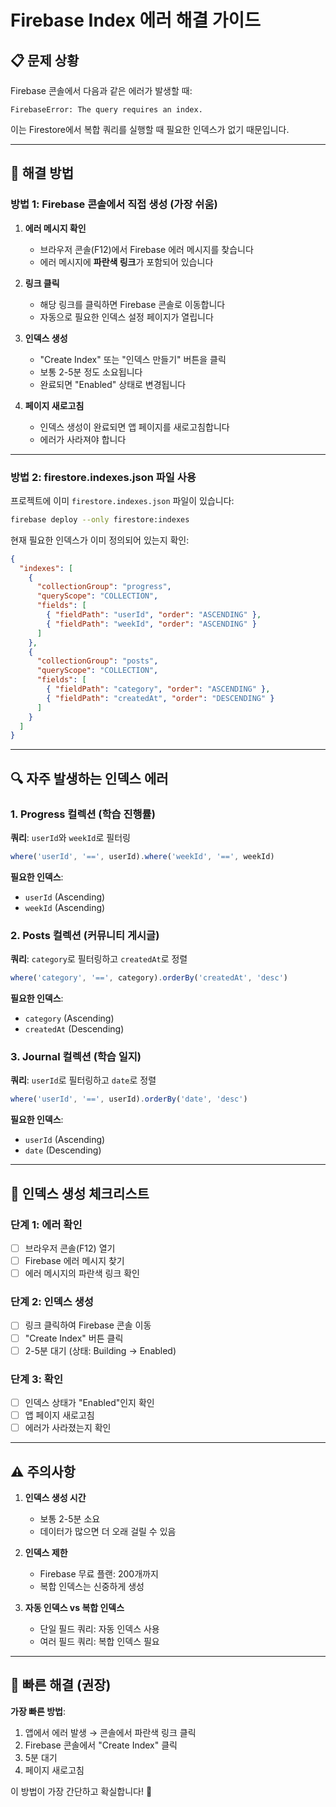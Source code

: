 # Firebase Index 에러 해결 가이드

## 📋 문제 상황

Firebase 콘솔에서 다음과 같은 에러가 발생할 때:

```
FirebaseError: The query requires an index.
```

이는 Firestore에서 복합 쿼리를 실행할 때 필요한 인덱스가 없기 때문입니다.

---

## 🔧 해결 방법

### 방법 1: Firebase 콘솔에서 직접 생성 (가장 쉬움)

1. **에러 메시지 확인**
   - 브라우저 콘솔(F12)에서 Firebase 에러 메시지를 찾습니다
   - 에러 메시지에 **파란색 링크**가 포함되어 있습니다

2. **링크 클릭**
   - 해당 링크를 클릭하면 Firebase 콘솔로 이동합니다
   - 자동으로 필요한 인덱스 설정 페이지가 열립니다

3. **인덱스 생성**
   - "Create Index" 또는 "인덱스 만들기" 버튼을 클릭
   - 보통 2-5분 정도 소요됩니다
   - 완료되면 "Enabled" 상태로 변경됩니다

4. **페이지 새로고침**
   - 인덱스 생성이 완료되면 앱 페이지를 새로고침합니다
   - 에러가 사라져야 합니다

---

### 방법 2: firestore.indexes.json 파일 사용

프로젝트에 이미 `firestore.indexes.json` 파일이 있습니다:

```bash
firebase deploy --only firestore:indexes
```

현재 필요한 인덱스가 이미 정의되어 있는지 확인:

```json
{
  "indexes": [
    {
      "collectionGroup": "progress",
      "queryScope": "COLLECTION",
      "fields": [
        { "fieldPath": "userId", "order": "ASCENDING" },
        { "fieldPath": "weekId", "order": "ASCENDING" }
      ]
    },
    {
      "collectionGroup": "posts",
      "queryScope": "COLLECTION",
      "fields": [
        { "fieldPath": "category", "order": "ASCENDING" },
        { "fieldPath": "createdAt", "order": "DESCENDING" }
      ]
    }
  ]
}
```

---

## 🔍 자주 발생하는 인덱스 에러

### 1. Progress 컬렉션 (학습 진행률)
**쿼리**: `userId`와 `weekId`로 필터링
```typescript
where('userId', '==', userId).where('weekId', '==', weekId)
```

**필요한 인덱스**:
- `userId` (Ascending)
- `weekId` (Ascending)

### 2. Posts 컬렉션 (커뮤니티 게시글)
**쿼리**: `category`로 필터링하고 `createdAt`로 정렬
```typescript
where('category', '==', category).orderBy('createdAt', 'desc')
```

**필요한 인덱스**:
- `category` (Ascending)
- `createdAt` (Descending)

### 3. Journal 컬렉션 (학습 일지)
**쿼리**: `userId`로 필터링하고 `date`로 정렬
```typescript
where('userId', '==', userId).orderBy('date', 'desc')
```

**필요한 인덱스**:
- `userId` (Ascending)
- `date` (Descending)

---

## 📝 인덱스 생성 체크리스트

### 단계 1: 에러 확인
- [ ] 브라우저 콘솔(F12) 열기
- [ ] Firebase 에러 메시지 찾기
- [ ] 에러 메시지의 파란색 링크 확인

### 단계 2: 인덱스 생성
- [ ] 링크 클릭하여 Firebase 콘솔 이동
- [ ] "Create Index" 버튼 클릭
- [ ] 2-5분 대기 (상태: Building → Enabled)

### 단계 3: 확인
- [ ] 인덱스 상태가 "Enabled"인지 확인
- [ ] 앱 페이지 새로고침
- [ ] 에러가 사라졌는지 확인

---

## ⚠️ 주의사항

1. **인덱스 생성 시간**
   - 보통 2-5분 소요
   - 데이터가 많으면 더 오래 걸릴 수 있음

2. **인덱스 제한**
   - Firebase 무료 플랜: 200개까지
   - 복합 인덱스는 신중하게 생성

3. **자동 인덱스 vs 복합 인덱스**
   - 단일 필드 쿼리: 자동 인덱스 사용
   - 여러 필드 쿼리: 복합 인덱스 필요

---

## 🚀 빠른 해결 (권장)

**가장 빠른 방법**:
1. 앱에서 에러 발생 → 콘솔에서 파란색 링크 클릭
2. Firebase 콘솔에서 "Create Index" 클릭
3. 5분 대기
4. 페이지 새로고침

이 방법이 가장 간단하고 확실합니다! 🎯
